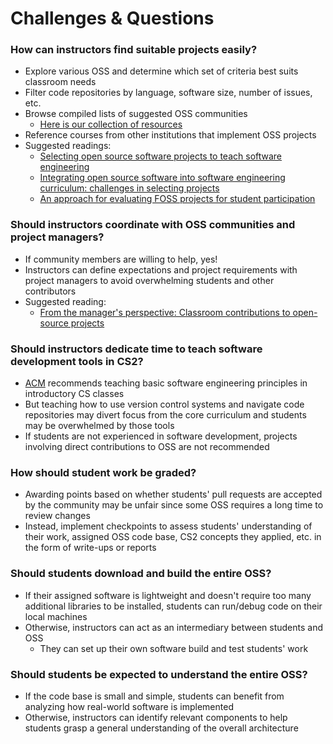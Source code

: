 # Challenges & Questions

### How can instructors find suitable projects easily?
* Explore various OSS and determine which set of criteria best suits classroom needs
* Filter code repositories by language, software size, number of issues, etc.
* Browse compiled lists of suggested OSS communities
  * [Here is our collection of resources](https://deternitydx.github.io/oss-cs-classroom/direct-contributions/resources.html)
* Reference courses from other institutions that implement OSS projects
* Suggested readings: 
  * [Selecting open source software projects to teach software engineering](https://dl.acm.org/doi/abs/10.1145/2538862.2538932)
  * [Integrating open source software into software engineering curriculum: challenges in selecting projects](https://dl.acm.org/doi/10.5555/2663678.2663681)
  * [An approach for evaluating FOSS projects for student participation](https://dl.acm.org/doi/10.1145/2157136.2157260)

### Should instructors coordinate with OSS communities and project managers?
* If community members are willing to help, yes!
* Instructors can define expectations and project requirements with project managers to avoid overwhelming students and other contributors
* Suggested reading: 
  * [From the manager's perspective: Classroom contributions to open-source projects](https://dl.acm.org/doi/10.1109/FIE.2011.6143028)

### Should instructors dedicate time to teach software development tools in CS2?
* [ACM](https://www.acm.org/education/curricula-recommendations) recommends teaching basic software engineering principles in introductory CS classes
* But teaching how to use version control systems and navigate code repositories may divert focus from the core curriculum and students may be overwhelmed by those tools
* If students are not experienced in software development, projects involving direct contributions to OSS are not recommended

### How should student work be graded?
* Awarding points based on whether students' pull requests are accepted by the community may be unfair since some OSS requires a long time to review changes
* Instead, implement checkpoints to assess students' understanding of their work, assigned OSS code base, CS2 concepts they applied, etc. in the form of write-ups or reports

### Should students download and build the entire OSS?
* If their assigned software is lightweight and doesn't require too many additional libraries to be installed, students can run/debug code on their local machines
* Otherwise, instructors can act as an intermediary between students and OSS
  * They can set up their own software build and test students' work

### Should students be expected to understand the entire OSS?
* If the code base is small and simple, students can benefit from analyzing how real-world software is implemented
* Otherwise, instructors can identify relevant components to help students grasp a general understanding of the overall architecture
